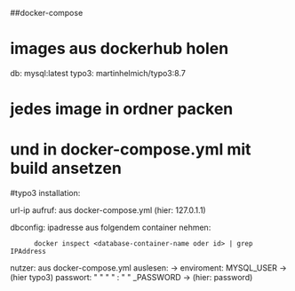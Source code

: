 ##docker-compose

# images aus dockerhub holen
  db: mysql:latest
  typo3: martinhelmich/typo3:8.7

# jedes image in ordner packen
# und in docker-compose.yml mit build ansetzen

#typo3 installation:  

url-ip aufruf: aus docker-compose.yml (hier: 127.0.1.1)

 
dbconfig: ipadresse aus folgendem container nehmen:   

          docker inspect <database-container-name oder id> | grep IPAddress       

nutzer:   aus docker-compose.yml auslesen: -> enviroment: MYSQL_USER -> (hier typo3)
passwort: "       "     "          "     :  "  "               _PASSWORD -> (hier: password)
